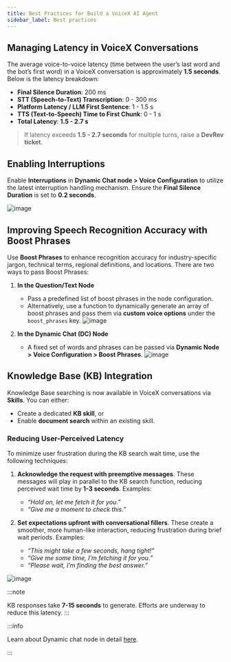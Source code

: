 ```yaml
---
title: Best Practices for Build a VoiceX AI Agent 
sidebar_label: Best practices 
---
```



## Managing Latency in VoiceX Conversations


The average voice-to-voice latency (time between the user’s last word and the bot’s first word) in a VoiceX conversation is approximately **1.5 seconds**. Below is the latency breakdown:

- **Final Silence Duration**: 200 ms  
- **STT (Speech-to-Text) Transcription**: 0 - 300 ms  
- **Platform Latency / LLM First Sentence**: 1 - 1.5 s  
- **TTS (Text-to-Speech) Time to First Chunk**: 0 - 1 s  
- **Total Latency**: **1.5 - 2.7 s**  

> If latency exceeds **1.5 - 2.7 seconds** for multiple turns, raise a **DevRev ticket**.

## Enabling Interruptions

Enable **Interruptions** in **Dynamic Chat node > Voice Configuration** to utilize the latest interruption handling mechanism. Ensure the **Final Silence Duration** is set to **0.2 seconds**.

![image](https://imgur.com/GjwIENW.png)


## Improving Speech Recognition Accuracy with Boost Phrases

Use **Boost Phrases** to enhance recognition accuracy for industry-specific jargon, technical terms, regional definitions, and locations. There are two ways to pass Boost Phrases:

1. **In the Question/Text Node**   
   - Pass a predefined list of boost phrases in the node configuration.
   - Alternatively, use a function to dynamically generate an array of boost phrases and pass them via **custom voice options** under the `boost_phrases` key.
![image](https://imgur.com/RCi3Qmg.png)



2. **In the Dynamic Chat (DC) Node**
   - A fixed set of words and phrases can be passed via **Dynamic Node > Voice Configuration > Boost Phrases**.
![image](https://imgur.com/C0TxL8U.png)




## Knowledge Base (KB) Integration
Knowledge Base searching is now available in VoiceX conversations via **Skills**. You can either:
- Create a dedicated **KB skill**, or  
- Enable **document search** within an existing skill.

### Reducing User-Perceived Latency
To minimize user frustration during the KB search wait time, use the following techniques:

1. **Acknowledge the request with preemptive messages**. These messages will play in parallel to the KB search function, reducing perceived wait time by **1-3 seconds**. Examples:  
    - *“Hold on, let me fetch it for you.”*  
    - *“Give me a moment to check this.”*  

2. **Set expectations upfront with conversational fillers**. These create a smoother, more human-like interaction, reducing frustration during brief wait periods. Examples:  
    - *“This might take a few seconds, hang tight!”*      
    - *“Give me some time, I’m fetching it for you.”*  
    - *“Please wait, I’m finding the best answer.”*  

![image](https://imgur.com/EKbbT37.png)


:::note 

KB responses take **7-15 seconds** to generate. Efforts are underway to reduce this latency.
:::

:::info

Learn about Dynamic chat node in detail [here](https://docs.yellow.ai/docs/platform_concepts/studio/dynamicchatnode). 

:::
